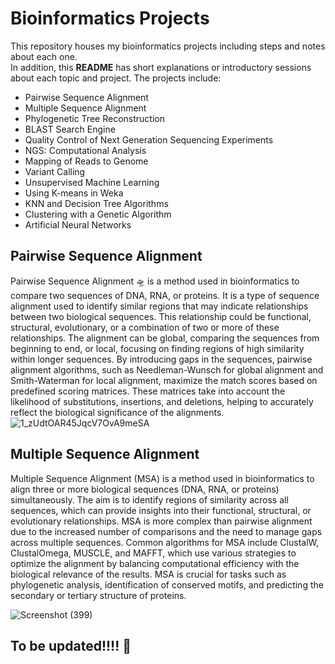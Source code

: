 # Bioinformatics Projects
This repository houses my bioinformatics projects including steps and notes about each one.  
In addition, this **README** has short explanations or introductory sessions about each topic and project.
The projects include:  
* Pairwise Sequence Alignment
* Multiple Sequence Alignment
* Phylogenetic Tree Reconstruction
* BLAST Search Engine
* Quality Control of Next Generation Sequencing Experiments
* NGS: Computational Analysis
* Mapping of Reads to Genome
* Variant Calling
* Unsupervised Machine Learning
* Using K-means in Weka
* KNN and Decision Tree Algorithms
* Clustering with a Genetic Algorithm
* Artificial Neural Networks
## Pairwise Sequence Alignment
Pairwise Sequence Alignment 🛸 is a method used in bioinformatics to compare two sequences of DNA, RNA, or proteins. It is a type of sequence alignment used to identify similar regions that may indicate relationships between two biological sequences. This relationship could be functional, structural, evolutionary, or a combination of two or more of these relationships. The alignment can be global, comparing the sequences from beginning to end, or local, focusing on finding regions of high similarity within longer sequences. By introducing gaps in the sequences, pairwise alignment algorithms, such as Needleman-Wunsch for global alignment and Smith-Waterman for local alignment, maximize the match scores based on predefined scoring matrices. These matrices take into account the likelihood of substitutions, insertions, and deletions, helping to accurately reflect the biological significance of the alignments.
![1_zUdtOAR45JqcV7OvA9meSA](https://github.com/Onaho-Pascal/Bioinformatics-Projects/assets/156159318/10024846-db9f-485f-b14d-3471d71f9115)

## Multiple Sequence Alignment
Multiple Sequence Alignment (MSA) is a method used in bioinformatics to align three or more biological sequences (DNA, RNA, or proteins) simultaneously. The aim is to identify regions of similarity across all sequences, which can provide insights into their functional, structural, or evolutionary relationships. MSA is more complex than pairwise alignment due to the increased number of comparisons and the need to manage gaps across multiple sequences. Common algorithms for MSA include ClustalW, ClustalOmega, MUSCLE, and MAFFT, which use various strategies to optimize the alignment by balancing computational efficiency with the biological relevance of the results. MSA is crucial for tasks such as phylogenetic analysis, identification of conserved motifs, and predicting the secondary or tertiary structure of proteins.

![Screenshot (399)](https://github.com/Onaho-Pascal/Bioinformatics-Projects/assets/156159318/40e9cd67-6bec-447a-9ca8-f17b8f2a2fec)

## To be updated!!!! 🥲
